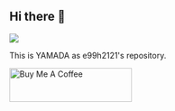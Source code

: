 ## Hi there 👋

<a href="https://e99h2121.github.io"><img src="https://user-images.githubusercontent.com/6320429/117066617-ecbb5680-ad63-11eb-9c0a-39e20ebd098e.png"></a>

This is YAMADA as e99h2121's repository. 

<a href="https://www.buymeacoffee.com/e99h2121" target="_blank"><img src="https://cdn.buymeacoffee.com/buttons/v2/default-yellow.png" alt="Buy Me A Coffee" height="60px" width="217px" /></a>

<!--
**e99h2121/e99h2121** is a ✨ _special_ ✨ repository because its `README.md` (this file) appears on your GitHub profile.

Here are some ideas to get you started:

- 🔭 I’m currently working on ...
- 🌱 I’m currently learning ...
- 👯 I’m looking to collaborate on ...
- 🤔 I’m looking for help with ...
- 💬 Ask me about ...
- 📫 How to reach me: ...
- 😄 Pronouns: ...
- ⚡ Fun fact: ...
-->
